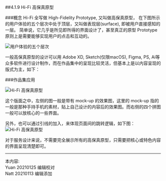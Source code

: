 ##4.1.9 Hi-Fi 高保真原型

###概念
Hi-Fi 全写做 High-Fidelity Prototype, 又叫做高保真原型， 在下图所示的用户体验的五个层次中处于顶层，又叫做表现层(surface), 即被用户直接感知的一层。 简单说，它几乎是所见即所得的界面设计了，甚至真正的原型 Prototype 原则上是需要能够实现用户的点击和互动的。


![用户体验的五个层次](http://kitpic.makebi.net/id/ued/5ofue.png)

一般高保真原型的设计可以用 Adobe XD, Sketch(仅限macOS), Figma, PS, Ai等众多软件进行设计制作，而在作品集中的呈现比较灵活，但基本上是以内容呈现的版式为主，如下：

###作品集应用



![Hi-Fi 高保真原型](http://kitpic.makebi.net/2021/uedsd_17.jpg)

这个版面之中，左侧的图一般是带有 mock-up 的效果图，这里的 mock-up 指的一般是那种手持手机的素材，贴上自己设计的内容后的效果图。而右侧的四个拼图一般可以放核心的一些界面。

另外，也可以通过引线的加入，来体现页面间的跳转逻辑，如下图：
![Hi-Fi 高保真原型](http://kitpic.makebi.net/2021/uedsd_18.jpg)


对于服务设计来说，不需要完全展示所有的高保真原型，只需要把核心或特色内容的界面呈现清楚即可。


---
本内容:  
Yuan 20210125 编辑校对  
Natt 20210113 编辑添加
